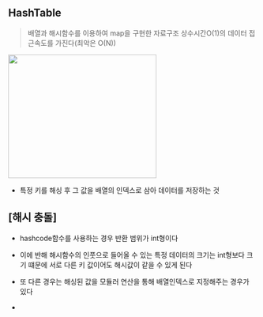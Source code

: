 ## HashTable
> 배열과 해시함수를 이용하여 map을 구현한 자료구조
> 상수시간O(1)의 데이터 접근속도를 가진다(최악은 O(N))


<img src="https://github.com/Jung-MinGi/study/assets/118701129/4f9ab8f3-2348-451c-a835-8c493d2263bc" width="300" height="250"/>

* 특정 키를 해싱 후 그 값을 배열의 인덱스로 삼아 데이터를 저장하는 것

## [해시 충돌]
* hashcode함수를 사용하는 경우 반환 범위가 int형이다
* 이에 반해 해시함수의 인풋으로 들어올 수 있는 특정 데이터의 크기는 int형보다 크기 떄문에 서로 다른 키 값이어도 해시값이 같을 수 있게 된다

* 또 다른 경우는 해싱된 값을 모듈러 연산을 통해 배열인덱스로 지정해주는 경우가 있다
*  
